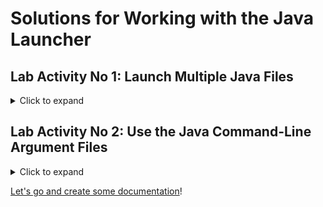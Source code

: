 # Solutions for Working with the Java Launcher

## **Lab Activity No 1**: Launch Multiple Java Files

<details>
<summary>Click to expand</summary>

```shell
java --enable-preview -cp "..\lib\*" src\main\java\eu\ammbra\bday\Organizer.java
```

</details>

## **Lab Activity No 2**: Use the Java Command-Line Argument Files

<details>
<summary>Click to expand</summary>

```shell
# make sure you copied `--enable-preview -cp "../lib/*" src/main/java/eu/ammbra/bday/Organizer.java`
java @my-arg-file

```

</details>

[Let's go and create some documentation](../B_bday_javadoc/README.md)!